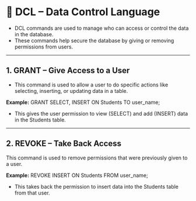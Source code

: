 # 🔐 **DCL – Data Control Language**
- DCL commands are used to manage who can access or control the data in the database.
- These commands help secure the database by giving or removing permissions from users.

---
## **1. GRANT** – Give Access to a User
- This command is used to allow a user to do specific actions like selecting, inserting, or updating data in a table.

**Example:**
GRANT SELECT, INSERT ON Students TO user_name;
- This gives the user permission to view (SELECT) and add (INSERT) data in the Students table.

---
## **2. REVOKE** – Take Back Access
This command is used to remove permissions that were previously given to a user.

 **Example:**
REVOKE INSERT ON Students FROM user_name;
- This takes back the permission to insert data into the Students table from that user.


